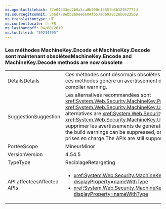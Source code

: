 ```yaml
---
ms.openlocfilehash: 77e04333ed2b9a5ca8b900c1355fb5b12957772d
ms.sourcegitcommit: 5b6d778ebb269ee6684fb57ad69a8c28b06235b9
ms.translationtype: HT
ms.contentlocale: fr-FR
ms.lasthandoff: 04/08/2019
ms.locfileid: "59234705"
---
```

### <a name="machinekeyencode-and-machinekeydecode-methods-are-now-obsolete"></a><span data-ttu-id="35487-101">Les méthodes MachineKey.Encode et MachineKey.Decode sont maintenant obsolètes</span><span class="sxs-lookup"><span data-stu-id="35487-101">MachineKey.Encode and MachineKey.Decode methods are now obsolete</span></span>

|   |   |
|---|---|
|<span data-ttu-id="35487-102">Détails</span><span class="sxs-lookup"><span data-stu-id="35487-102">Details</span></span>|<span data-ttu-id="35487-103">Ces méthodes sont désormais obsolètes.</span><span class="sxs-lookup"><span data-stu-id="35487-103">These methods are now obsolete.</span></span> <span data-ttu-id="35487-104">La compilation du code qui appelle ces méthodes génère un avertissement du compilateur.</span><span class="sxs-lookup"><span data-stu-id="35487-104">Compilation of code that calls these methods produces a compiler warning.</span></span>|
|<span data-ttu-id="35487-105">Suggestion</span><span class="sxs-lookup"><span data-stu-id="35487-105">Suggestion</span></span>|<span data-ttu-id="35487-106">Les alternatives recommandées sont <xref:System.Web.Security.MachineKey.Protect(System.Byte[],System.String[])> et <xref:System.Web.Security.MachineKey.Unprotect(System.Byte[],System.String[])>.</span><span class="sxs-lookup"><span data-stu-id="35487-106">The recommended alternatives are <xref:System.Web.Security.MachineKey.Protect(System.Byte[],System.String[])> and <xref:System.Web.Security.MachineKey.Unprotect(System.Byte[],System.String[])>.</span></span> <span data-ttu-id="35487-107">Vous pouvez également supprimer les avertissements de génération, ou les éviter en utilisant un compilateur plus ancien.</span><span class="sxs-lookup"><span data-stu-id="35487-107">Alternatively, the build warnings can be suppressed, or they can be avoided by using an older compiler.</span></span> <span data-ttu-id="35487-108">Ces API sont toujours prises en charge.</span><span class="sxs-lookup"><span data-stu-id="35487-108">The APIs are still supported.</span></span>|
|<span data-ttu-id="35487-109">Portée</span><span class="sxs-lookup"><span data-stu-id="35487-109">Scope</span></span>|<span data-ttu-id="35487-110">Mineur</span><span class="sxs-lookup"><span data-stu-id="35487-110">Minor</span></span>|
|<span data-ttu-id="35487-111">Version</span><span class="sxs-lookup"><span data-stu-id="35487-111">Version</span></span>|<span data-ttu-id="35487-112">4.5</span><span class="sxs-lookup"><span data-stu-id="35487-112">4.5</span></span>|
|<span data-ttu-id="35487-113">Type</span><span class="sxs-lookup"><span data-stu-id="35487-113">Type</span></span>|<span data-ttu-id="35487-114">Reciblage</span><span class="sxs-lookup"><span data-stu-id="35487-114">Retargeting</span></span>|
|<span data-ttu-id="35487-115">API affectées</span><span class="sxs-lookup"><span data-stu-id="35487-115">Affected APIs</span></span>|<ul><li><xref:System.Web.Security.MachineKey.Encode(System.Byte[],System.Web.Security.MachineKeyProtection)?displayProperty=nameWithType></li><li><xref:System.Web.Security.MachineKey.Decode(System.String,System.Web.Security.MachineKeyProtection)?displayProperty=nameWithType></li></ul>|
